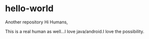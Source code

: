 # hello-world
Another repository
Hi Humans,

This is a real human as well...I love java/android.I love the possibility.
